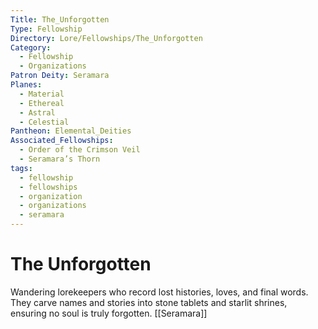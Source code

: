 ```yaml
---
Title: The_Unforgotten
Type: Fellowship
Directory: Lore/Fellowships/The_Unforgotten
Category:
  - Fellowship
  - Organizations
Patron Deity: Seramara
Planes:
  - Material
  - Ethereal
  - Astral
  - Celestial
Pantheon: Elemental_Deities
Associated_Fellowships:
  - Order of the Crimson Veil
  - Seramara’s Thorn
tags:
  - fellowship
  - fellowships
  - organization
  - organizations
  - seramara
---
```


# The Unforgotten


Wandering lorekeepers who record lost histories, loves, and final words. They carve names and stories into stone tablets and starlit shrines, ensuring no soul is truly forgotten.
[[Seramara]]

